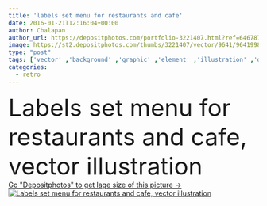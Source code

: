 ```yaml
---
title: 'labels set menu for restaurants and cafe'
date: 2016-01-21T12:16:04+00:00
author: Chalapan
author_url: https://depositphotos.com/portfolio-3221407.html?ref=64678756
image: https://st2.depositphotos.com/thumbs/3221407/vector/9641/96419984/api_thumb_450.jpg?forcejpeg=true
type: "post"
tags: ['vector' ,'background' ,'graphic' ,'element' ,'illustration' ,'design' ,'set' ,'decoration' ,'decorative' ,'greeting' ,'Decor' ,'texture' ,'food' ,'dessert' ,'Menu' ,'restaurant' ,'coffee' ,'drink' ,'style' ,'antique' ,'border' ,'card' ,'frame' ,'old' ,'retro' ,'victorian' ,'vintage' ,'lunch' ,'ornament' ,'classic' ,'symbol' ,'swirl' ,'blank' ,'elegant' ,'cafe' ,'drawing' ,'template' ,'ancient' ,'collection' ,'ornamental' ,'logo' ,'emblem' ,'brochure' ,'and' ,'labels' ,'premium' ,'Bistro' ]
categories: 
  - retro
---
```

<div aling="center">
            <font size="60"> Labels set menu for restaurants and cafe, vector illustration</font>   
</div>
<div>
    <a href='https://st2.depositphotos.com/thumbs/3221407/vector/9641/96419984/api_thumb_450.jpg?forcejpeg=true?ref=64678756' target=_blank > Go "Depositphotos" to get lage size of this picture ->
        <img href='https://st2.depositphotos.com/thumbs/3221407/vector/9641/96419984/api_thumb_450.jpg?forcejpeg=true?ref=64678756' src='https://st2.depositphotos.com/3221407/9641/v/950/depositphotos_96419984-stock-illustration-labels-set-menu-for-restaurants.jpg?forcejpeg=true' alt='Labels set menu for restaurants and cafe, vector illustration' >
    </a>
</div>
